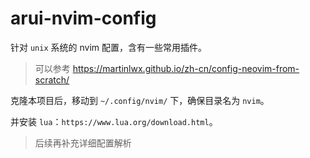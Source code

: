 # arui-nvim-config

针对 `unix` 系统的 nvim 配置，含有一些常用插件。

> 可以参考
> https://martinlwx.github.io/zh-cn/config-neovim-from-scratch/

克隆本项目后，移动到 `~/.config/nvim/` 下，确保目录名为 `nvim`。

并安装 `lua`：`https://www.lua.org/download.html`。

> 后续再补充详细配置解析
